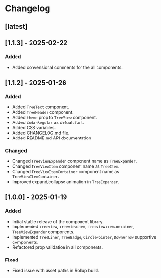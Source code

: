 # Changelog

## [latest]
## [1.1.3] - 2025-02-22

### Added
- Added convensional comments for the all components.

## [1.1.2] - 2025-01-26

### Added
- Added `TreeText` component.
- Added `TreeHeader` component.
- Added `theme` prop to `TreeView` component.
- Added `Coda-Regular` as defualt font.
- Added CSS variables.
- Added CHANGELOG.md file.
- Added README.md API documentation

### Changed
- Changed `TreeViewExpander` component name as `TreeExpander`.
- Changed `TreeViewItem` component name as `TreeItem`.
- Changed `TreeViewItemContainer` component name as `TreeViewItemContainer`.
- Improved expand/collapse animation in `TreeExpander`.


## [1.0.0] - 2025-01-19

### Added
- Initial stable release of the component library.
- Implemented `TreeView`, `TreeViewItem`, `TreeViewItemContainer`, `TreeViewExpander` components.
- Implemented `TreeLiner`, `TreeBadge`, `CirclePointer`, `DownArrow` supportive components.
- Refactored prop validation in all components.

### Fixed
- Fixed issue with asset paths in Rollup build.

